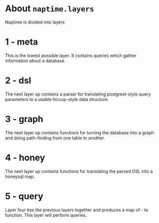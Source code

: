 # About `naptime.layers`

Naptime is divided into layers

# 1 - meta

This is the lowest possible layer.  It contains queries which gather information about a database.

# 2 - dsl

The next layer up contains a parser for translating postgrest-style query parameters to a usable hiccup-style data structure.

# 3 - graph

The next layer up contains functions for turning the database into a graph and doing path-finding from one table to another.

# 4 - honey

The next layer up contains functions for translating the parsed DSL into a honeysql map.

# 5 - query

Layer four ties the previous layers together and produces a map of <action>-<entity> to function. This layer will perform queries.

